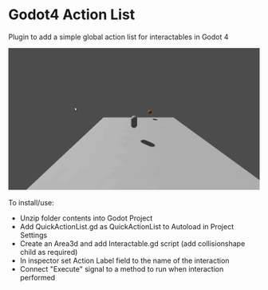 # Godot4 Action List
Plugin to add a simple global action list for interactables in Godot 4

![gif showing an action prompt appearing as a player object approaches an interactable object](https://raw.githubusercontent.com/acegiak/Godot4-Action-List/main/screenshots/Recording%202022-10-25%20at%2006.42.45-sm.gif)


To install/use:
 * Unzip folder contents into Godot Project
 * Add QuickActionList.gd as QuickActionList to Autoload in Project Settings
 * Create an Area3d and add Interactable.gd script (add collisionshape child as required)
 * In inspector set Action Label field to the name of the interaction
 * Connect "Execute" signal to a method to run when interaction performed
